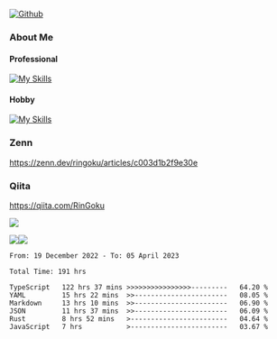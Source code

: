 [![Github](https://img.shields.io/github/followers/RinGoku?label=Follow&style=social)](https://github.com/RinGoku)

### About Me
#### Professional
[![My Skills](https://skillicons.dev/icons?i=react,ts,js,nodejs,java,graphql,firebase,githubactions&theme=light)](https://skillicons.dev)
#### Hobby
[![My Skills](https://skillicons.dev/icons?i=unity,rust,py&theme=light)](https://skillicons.dev)

### Zenn
https://zenn.dev/ringoku/articles/c003d1b2f9e30e
### Qiita
https://qiita.com/RinGoku


![](https://github-profile-summary-cards.vercel.app/api/cards/profile-details?username=RinGoku&theme=default)

![](https://github-profile-summary-cards.vercel.app/api/cards/repos-per-language?username=RinGoku&theme=default)![](https://github-profile-summary-cards.vercel.app/api/cards/stats?username=RinGoku&theme=default)

<!--START_SECTION:waka-->

```text
From: 19 December 2022 - To: 05 April 2023

Total Time: 191 hrs

TypeScript   122 hrs 37 mins >>>>>>>>>>>>>>>>---------   64.20 %
YAML         15 hrs 22 mins  >>-----------------------   08.05 %
Markdown     13 hrs 10 mins  >>-----------------------   06.90 %
JSON         11 hrs 37 mins  >>-----------------------   06.09 %
Rust         8 hrs 52 mins   >------------------------   04.64 %
JavaScript   7 hrs           >------------------------   03.67 %
```

<!--END_SECTION:waka-->
